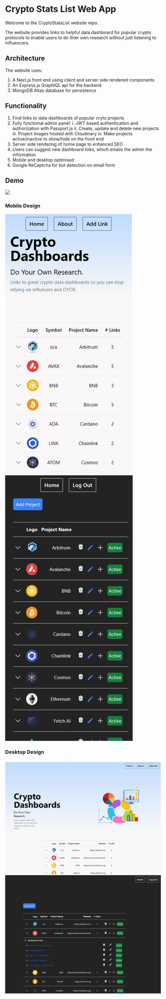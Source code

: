 # Crypto Stats List Web App

Welcome to the CryptoStatsList website repo.

The website provides links to helpful data dashboard for popular crypto protocols to enable users to do thier own research without just listening to influencers.

## Architecture

The website uses:
1. A Next.js front end using client and server side rendered components
2. An Express.js GraphlQL api for the backend  
3. MongoDB Atlas database for persistence

## Functionality

1. Find links to data dashboards of popular cryto projects
2. Fully functional admin panel:
    i. JWT based authentication and authorization with Passport.js
    ii. Create, update and delete new projects
    iii. Project images hosted with Cloudinary
    iv. Make projects active/inactive to show/hide on the front end
3. Server side rendering of home page to enhanced SEO
4. Users can suggest new dashboard links, which emails the admin the information
5. Mobile and desktop optimised
6. Google ReCaptcha for bot detection on email form

## Demo

![](/demo/CryptoStatsDemo.gif)

### Mobile Design
![](/demo/mobile.JPG)
![](/demo/adminmobile.JPG)

### Desktop Design
![](/demo/desktop.JPG)
![](/demo/admindesktop.JPG)









